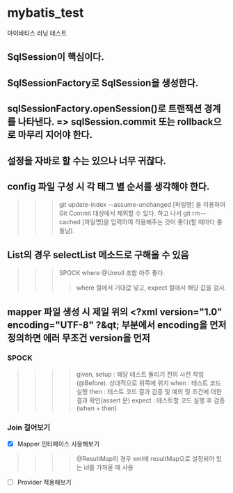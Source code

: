 # mybatis_test
마이바티스 러닝 테스트

## SqlSession이 핵심이다.
## SqlSessionFactory로 SqlSession을 생성한다.
## sqlSessionFactory.openSession()로 트랜잭션 경계를 나타낸다. => sqlSession.commit 또는 rollback으로 마무리 지어야 한다.
## 설정을 자바로 할 수는 있으나 너무 귀찮다.
## config 파일 구성 시 각 태그 별 순서를 생각해야 한다.
>>> git update-index --assume-unchanged [파일명] 을 이용하여 Git Commit 대상에서 제외할 수 있다.
>>> 하고 나서 git rm --cached [파일명]을 입력하여 적용해주는 것이 좋다(할 때마다 충돌남).
## List의 경우 selectList 메소드로 구해올 수 있음

>>> SPOCK where @Unroll 조합 아주 좋다.
>>>> where 절에서 기대값 넣고, expect 절에서 해당 값을 검사.

## mapper 파일 생성 시 제일 위의 &lt;?xml version="1.0" encoding="UTF-8"  ?&qt; 부분에서 encoding을 먼저 정의하면 에러 무조건 version을 먼저

### SPOCK
>>>> given, setup : 해당 테스트 돌리기 전의 사전 작업(@Before). 상대적으로 위쪽에 위치
>>>> when : 테스트 코드 실행
>>>> then : 테스트 코드 결과 검증 및 예외 및 조건에 대한 결과 확인(assert 문)
>>>> expect : 테스트할 코드 실행 후 검증(when + then)

### Join 걸어보기

- [X] Mapper 인터페이스 사용해보기
>>>> @ResultMap의 경우 xml에 resultMap으로 설정되어 있는 id를 가져올 때 사용
- [ ] Provider 적용해보기